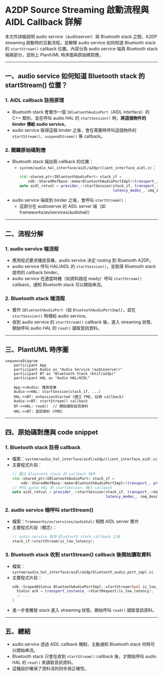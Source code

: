 # A2DP Source Streaming 啟動流程與 AIDL Callback 詳解

本文件詳細說明 audio service（audioserver）與 Bluetooth stack 之間，A2DP streaming 啟動時的互動流程，並解釋 audio service 如何知道 Bluetooth stack 的 `startStream()` callback 位置。內容分為 audio service 端與 Bluetooth stack 端兩部分，並附上 PlantUML 時序圖與原始碼對應。

---

## 一、audio service 如何知道 Bluetooth stack 的 startStream() 位置？

### 1. AIDL callback 註冊原理
- Bluetooth stack 會實作一個 `IBluetoothAudioPort`（AIDL interface）的 C++ 類別，並在呼叫 audio HAL 的 `startSession()` 時，**將這個物件的 binder 傳給 audio service**。
- audio service 取得這個 binder 之後，會在需要時呼叫這個物件的 `startStream()`、`suspendStream()` 等 callback。

### 2. 關鍵原始碼對應
- Bluetooth stack 端註冊 callback 的位置：
  - `system/audio_hal_interface/aidl/a2dp/client_interface_aidl.cc`：
    ```cpp
    std::shared_ptr<IBluetoothAudioPort> stack_if =
        ndk::SharedRefBase::make<BluetoothAudioPortImpl>(transport_, provider_);
    auto aidl_retval = provider_->startSession(stack_if, transport_->GetAudioConfiguration(),
                                               latency_modes_, &mq_desc);
    ```
- audio service 端收到 binder 之後，會呼叫 `startStream()`：
  - 這部分在 audioserver 的 AIDL server 端（如 frameworks/av/services/audiohal/）

---

## 二、流程分解

### 1. audio service 端流程
- 應用程式要求播放音樂，audio service 決定 routing 到 Bluetooth A2DP。
- audio service 呼叫 HAL/AIDL 的 `startSession()`，並取得 Bluetooth stack 提供的 callback binder。
- audio service 在適當時機（如資料路徑 ready）呼叫 `startStream()` callback，通知 Bluetooth stack 可以開始串流。

### 2. Bluetooth stack 端流程
- 實作 `IBluetoothAudioPort`（如 `BluetoothAudioPortImpl`），並在 `startSession()` 時傳給 audio service。
- 收到 audio service 的 `startStream()` callback 後，進入 streaming 狀態，開始呼叫 audio HAL 的 `read()` 讀取音訊資料。

---

## 三、PlantUML 時序圖

```mermaid
sequenceDiagram
    participant App
    participant Audio as "Audio Service (audioserver)"
    participant BT as "Bluetooth Stack (btif/a2dp)"
    participant HAL as "Audio HAL/AIDL"
    
    App->>Audio: 播放音樂
    Audio->>HAL: startSession(stack_if, ...)
    HAL->>BT: onSessionStarted (建立 FMQ, 註冊 callback)
    Audio->>BT: startStream() callback
    BT->>HAL: read()  // 開始讀取音訊資料
    HAL->>BT: 音訊資料 (FMQ)
```

---

## 四、原始碼對應與 code snippet

### 1. Bluetooth stack 註冊 callback
- 檔案：`system/audio_hal_interface/aidl/a2dp/client_interface_aidl.cc`
- 主要程式片段：
    ```cpp
    // 建立 Bluetooth stack 的 callback 物件
    std::shared_ptr<IBluetoothAudioPort> stack_if =
        ndk::SharedRefBase::make<BluetoothAudioPortImpl>(transport_, provider_);
    // 呼叫 audio HAL 的 startSession，傳入 callback
    auto aidl_retval = provider_->startSession(stack_if, transport_->GetAudioConfiguration(),
                                               latency_modes_, &mq_desc);
    ```

### 2. audio service 端呼叫 startStream()
- 檔案：`frameworks/av/services/audiohal/` 相關 AIDL server 實作
- 主要程式片段（概念）：
    ```cpp
    // audio service 取得 Bluetooth stack callback 之後
    stack_if->startStream(is_low_latency);
    ```

### 3. Bluetooth stack 收到 startStream() callback 後開始讀取資料
- 檔案：`system/audio_hal_interface/aidl/a2dp/bluetooth_audio_port_impl.cc`
- 主要程式片段：
    ```cpp
    ndk::ScopedAStatus BluetoothAudioPortImpl::startStream(bool is_low_latency) {
      Status ack = transport_instance_->StartRequest(is_low_latency);
      // ...
    }
    ```
- 進一步會觸發 stack 進入 streaming 狀態，開始呼叫 `read()` 讀取音訊資料。

---

## 五、總結
- audio service 透過 AIDL callback 機制，主動通知 Bluetooth stack 何時可以開始串流。
- Bluetooth stack 只會在收到 `startStream()` callback 後，才開始呼叫 audio HAL 的 `read()` 來讀取音訊資料。
- 這種設計確保了資料流的同步與正確性。 